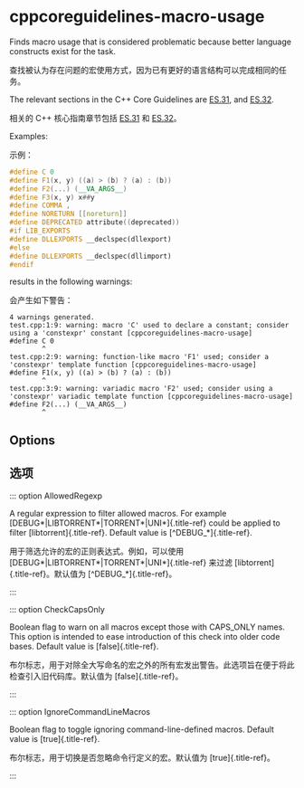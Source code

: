 # cppcoreguidelines-macro-usage

Finds macro usage that is considered problematic because better language constructs exist for the task.

查找被认为存在问题的宏使用方式，因为已有更好的语言结构可以完成相同的任务。

The relevant sections in the C++ Core Guidelines are [ES.31](https://isocpp.github.io/CppCoreGuidelines/CppCoreGuidelines#es31-dont-use-macros-for-constants-or-functions), and [ES.32](https://isocpp.github.io/CppCoreGuidelines/CppCoreGuidelines#es32-use-all_caps-for-all-macro-names).

相关的 C++ 核心指南章节包括 [ES.31](https://isocpp.github.io/CppCoreGuidelines/CppCoreGuidelines#es31-dont-use-macros-for-constants-or-functions) 和 [ES.32](https://isocpp.github.io/CppCoreGuidelines/CppCoreGuidelines#es32-use-all_caps-for-all-macro-names)。

Examples:

示例：

```c++
#define C 0
#define F1(x, y) ((a) > (b) ? (a) : (b))
#define F2(...) (__VA_ARGS__)
#define F3(x, y) x##y
#define COMMA ,
#define NORETURN [[noreturn]]
#define DEPRECATED attribute((deprecated))
#if LIB_EXPORTS
#define DLLEXPORTS __declspec(dllexport)
#else
#define DLLEXPORTS __declspec(dllimport)
#endif
```

results in the following warnings:

会产生如下警告：

    4 warnings generated.
    test.cpp:1:9: warning: macro 'C' used to declare a constant; consider using a 'constexpr' constant [cppcoreguidelines-macro-usage]
    #define C 0
            ^
    test.cpp:2:9: warning: function-like macro 'F1' used; consider a 'constexpr' template function [cppcoreguidelines-macro-usage]
    #define F1(x, y) ((a) > (b) ? (a) : (b))
            ^
    test.cpp:3:9: warning: variadic macro 'F2' used; consider using a 'constexpr' variadic template function [cppcoreguidelines-macro-usage]
    #define F2(...) (__VA_ARGS__)
            ^

## Options

## 选项

::: option
AllowedRegexp

A regular expression to filter allowed macros. For example [DEBUG*|LIBTORRENT*|TORRENT*|UNI*]{.title-ref} could be applied to filter [libtorrent]{.title-ref}. Default value is [^DEBUG_*]{.title-ref}.

用于筛选允许的宏的正则表达式。例如，可以使用 [DEBUG*|LIBTORRENT*|TORRENT*|UNI*]{.title-ref} 来过滤 [libtorrent]{.title-ref}。默认值为 [^DEBUG_*]{.title-ref}。

:::

::: option
CheckCapsOnly

Boolean flag to warn on all macros except those with CAPS_ONLY names. This option is intended to ease introduction of this check into older code bases. Default value is [false]{.title-ref}.

布尔标志，用于对除全大写命名的宏之外的所有宏发出警告。此选项旨在便于将此检查引入旧代码库。默认值为 [false]{.title-ref}。

:::

::: option
IgnoreCommandLineMacros

Boolean flag to toggle ignoring command-line-defined macros. Default value is [true]{.title-ref}.

布尔标志，用于切换是否忽略命令行定义的宏。默认值为 [true]{.title-ref}。

:::
